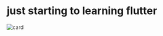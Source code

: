 # just starting to learning flutter

![card](https://user-images.githubusercontent.com/47014385/59509909-ba12c700-8e88-11e9-89cd-625242ecaa73.png)
